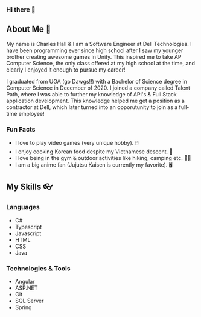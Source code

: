 ### Hi there 👋
## About Me 🚀
My name is Charles Hall & I am a Software Engineer at Dell Technologies. I have been programming ever since high school after I saw my younger brother creating awesome games in Unity. This inspired me to take AP Computer Science, the only class offered at my high school at the time, and clearly I enjoyed it enough to pursue my career! 

I graduated from UGA (go Dawgs!!) with a Bachelor of Science degree in Computer Science in December of 2020. I joined a company called Talent Path, where I was able to further my knowledge of API's & Full Stack application development. This knowledge helped me get a position as a contractor at Dell, which later turned into an opporutunity to join as a full-time employee!

### Fun Facts
- I love to play video games (very unique hobby). 🖱️
- I enjoy cooking Korean food despite my Vietnamese descent. 🍜
- I love being in the gym & outdoor activities like hiking, camping etc. 🏋️‍♂️
- I am a big anime fan (Jujutsu Kaisen is currently my favorite). 🖥️

## My Skills 👓

### Languages
- C#
- Typescript
- Javascript
- HTML
- CSS
- Java

### Technologies & Tools
- Angular
- ASP.NET
- Git
- SQL Server
- Spring

